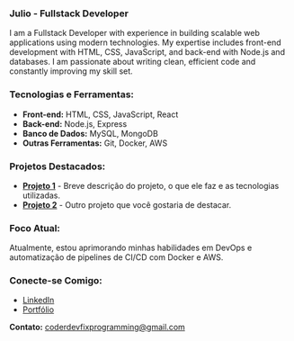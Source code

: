 ### Julio - Fullstack Developer

I am a Fullstack Developer with experience in building scalable web applications using modern technologies. My expertise includes front-end development with HTML, CSS, JavaScript, and back-end with Node.js and databases. I am passionate about writing clean, efficient code and constantly improving my skill set.

### Tecnologias e Ferramentas:
- **Front-end:** HTML, CSS, JavaScript, React
- **Back-end:** Node.js, Express
- **Banco de Dados:** MySQL, MongoDB
- **Outras Ferramentas:** Git, Docker, AWS

### Projetos Destacados:
- **[Projeto 1](#)** - Breve descrição do projeto, o que ele faz e as tecnologias utilizadas.
- **[Projeto 2](#)** - Outro projeto que você gostaria de destacar.

### Foco Atual:
Atualmente, estou aprimorando minhas habilidades em DevOps e automatização de pipelines de CI/CD com Docker e AWS.

### Conecte-se Comigo:
- [LinkedIn](https://linkedin.com/in/seu-linkedin)
- [Portfólio](https://seuportfolio.com)

**Contato:** coderdevfixprogramming@gmail.com
